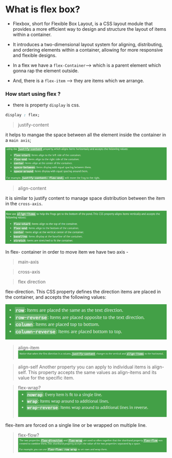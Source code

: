 # What is flex box?

* Flexbox, short for Flexible Box Layout, is a CSS layout module that provides a more efficient way to design and structure the layout of items within a container.

* It introduces a two-dimensional layout system for aligning, distributing, and ordering elements within a container, allowing for more responsive and flexible designs.

* In a flex we have a `flex-Container`--> which is a parent element which gonna rap the element outside.
* And, there is a `flex-item` --> they are items which we arrange.

### How start using flex ?

* there is property `display` is css.
```css 
display : flex;
```

>justify-content

it helps to mangae the space between all the element inside the container in a `main axis`;

![Alt text](image-1.png)

>align-content

it is similar to justify content to manage space distribution between the item in the `cross-axis`.

![Alt text](image.png)

In flex- container in order to move item we have two axis -
>main-axis 

>cross-axis

>flex direction

flex-direction. This CSS property defines the direction items are placed in the container, and accepts the following values:

![Alt text](image-2.png)

>align-item
![Alt text](image-3.png)

>align-self
Another property you can apply to individual items is align-self. This property accepts the same values as align-items and its value for the specific item.


>flex-wrap?
![Alt text](image-4.png)

flex-item are forced on a single line or be wrapped on multiple line.

>flex-flow?
![Alt text](image-5.png)


